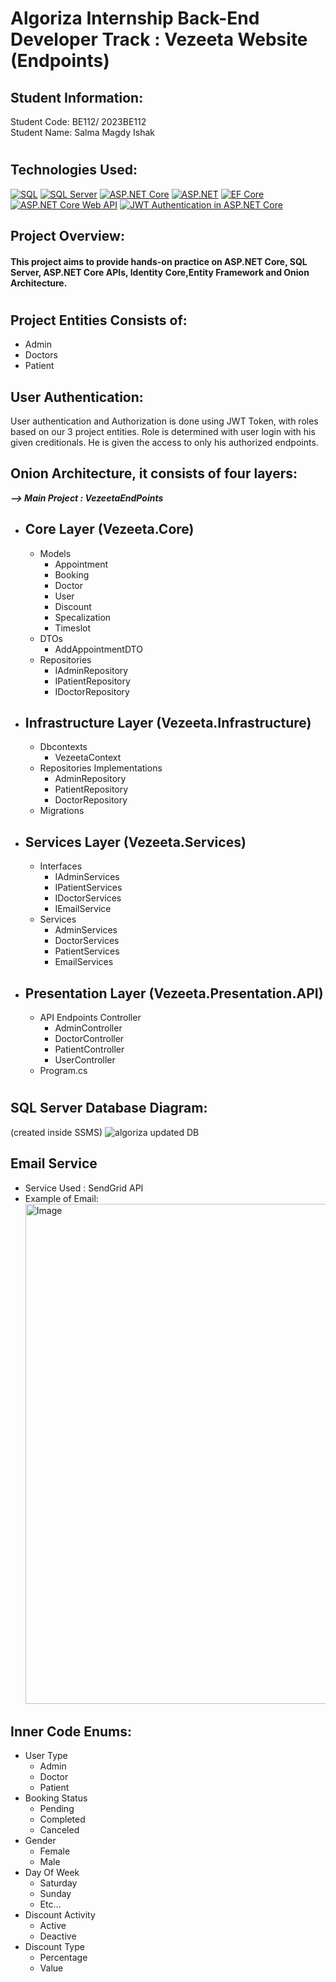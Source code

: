 # Algoriza Internship Back-End Developer Track : Vezeeta Website (Endpoints)
## Student Information:
 Student Code: BE112/ 2023BE112
 <br>
 Student Name: Salma Magdy Ishak
 # 
 ## Technologies Used: 
[![SQL](https://img.shields.io/badge/SQL-Used-orange)](https://www.microsoft.com/en-us/sql-server)
[![SQL Server](https://img.shields.io/badge/SQL%20Server-Used-blue)](https://www.microsoft.com/en-us/sql-server)
[![ASP.NET Core](https://img.shields.io/badge/ASP.NET%20Core-Used-green)](https://dotnet.microsoft.com/apps/aspnet)
[![ASP.NET](https://img.shields.io/badge/ASP.NET-Used-blueviolet)](https://dotnet.microsoft.com/apps/aspnet)
[![EF Core](https://img.shields.io/badge/EF%20Core-Used-success)](https://docs.microsoft.com/en-us/ef/core/)
[![ASP.NET Core Web API](https://img.shields.io/badge/ASP.NET%20Core%20Web%20API-Used-yellow)](https://docs.microsoft.com/en-us/aspnet/core/web-api/)
[![JWT Authentication in ASP.NET Core](https://img.shields.io/badge/JWT%20Authentication-Used-green)](https://jwt.io/introduction/)



 ## Project Overview:
#### This project aims to provide hands-on practice on ASP.NET Core, SQL Server, ASP.NET Core APIs, Identity Core,Entity Framework and Onion Architecture.
#
## Project Entities Consists of: 
- Admin
- Doctors
- Patient
## User Authentication: 
User authentication and Authorization is done using JWT Token, with roles based on our 3 project entities.
Role is determined with user login with his given creditionals. He is given the access to only his authorized endpoints.
## Onion Architecture, it consists of four layers:
<b> <i> --> Main Project : VezeetaEndPoints </b> </i>
- Core Layer (Vezeeta.Core)
  --
  - Models
    - Appointment
    - Booking
    - Doctor
    - User
    - Discount
    - Specalization
    - Timeslot
  - DTOs
    - AddAppointmentDTO
  - Repositories
    - IAdminRepository
    - IPatientRepository
    - IDoctorRepository
  
- Infrastructure Layer (Vezeeta.Infrastructure)
  --
  - Dbcontexts
    - VezeetaContext
  - Repositories Implementations
    - AdminRepository
    - PatientRepository
    - DoctorRepository
  - Migrations
- Services Layer (Vezeeta.Services)
  --
  - Interfaces
    - IAdminServices
    - IPatientServices
    - IDoctorServices
    - IEmailService
  - Services
    - AdminServices
    - DoctorServices
    - PatientServices
    - EmailServices
- Presentation Layer (Vezeeta.Presentation.API)
  --
  - API Endpoints Controller
    - AdminController
    - DoctorController
    - PatientController
    - UserController
  - Program.cs 
#
## SQL Server Database Diagram: 
(created inside SSMS)
![algoriza updated DB](https://github.com/Salmaishak/algoriza-internship-2023BE112/assets/96662980/91cb8a2a-10f6-4ffd-8783-36aaa43d5a27)
## Email Service 
- Service Used : SendGrid API
- Example of Email: <br>
<img src="https://github.com/Salmaishak/algoriza-internship-BE112/assets/96662980/dc9972b5-64d7-4ce0-bd1b-06a66f75d207" alt="Image" width="800"></img>
## Inner Code Enums: 
- User Type
  - Admin
  - Doctor
  - Patient
- Booking Status
  - Pending
  - Completed
  - Canceled
- Gender
  - Female
  - Male
- Day Of Week
  - Saturday
  - Sunday
  - Etc...
- Discount Activity
  - Active
  - Deactive
- Discount Type
  - Percentage
  - Value

 
